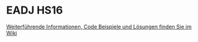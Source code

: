 EADJ HS16
=========

[Weiterführende Informationen, Code Beispiele und Lösungen finden Sie im Wiki](https://github.com/simasch/eadjhs16/wiki)
